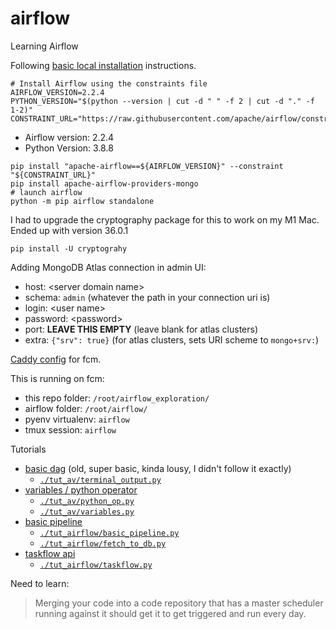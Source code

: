 # airflow
Learning Airflow

Following [basic local installation](https://airflow.apache.org/docs/apache-airflow/stable/start/local.html) instructions.

```shell
# Install Airflow using the constraints file
AIRFLOW_VERSION=2.2.4
PYTHON_VERSION="$(python --version | cut -d " " -f 2 | cut -d "." -f 1-2)"
CONSTRAINT_URL="https://raw.githubusercontent.com/apache/airflow/constraints-${AIRFLOW_VERSION}/constraints-${PYTHON_VERSION}.txt"
```
- Airflow version: 2.2.4
- Python Version: 3.8.8

```shell
pip install "apache-airflow==${AIRFLOW_VERSION}" --constraint "${CONSTRAINT_URL}"
pip install apache-airflow-providers-mongo
# launch airflow
python -m pip airflow standalone
```

I had to upgrade the cryptography package for this to work on my M1 Mac.  
Ended up with version 36.0.1
```shell
pip install -U cryptograhy
```

Adding MongoDB Atlas connection in admin UI:
- host: \<server domain name>
- schema: `admin`  (whatever the path in your connection uri is)
- login: \<user name>
- password: \<password>
- port: **LEAVE THIS EMPTY**  (leave blank for atlas clusters)
- extra: `{"srv": true}`  (for atlas clusters, sets URI scheme to `mongo+srv:`)

[Caddy config](./Caddyfile) for fcm.

This is running on fcm:
- this repo folder: `/root/airflow_exploration/`
- airflow folder: `/root/airflow/`
- pyenv virtualenv: `airflow`
- tmux session: `airflow`

Tutorials
- [basic dag](https://www.analyticsvidhya.com/blog/2020/11/getting-started-with-apache-airflow/) (old, super basic, kinda lousy, I didn't follow it exactly)
  - [`./tut_av/terminal_output.py`](./tut_av/terminal_output.py)
- [variables / python operator](https://www.analyticsvidhya.com/blog/2020/11/data-engineering-101-getting-started-with-python-operator-in-apache-airflow/)
  - [`./tut_av/python_op.py`](./tut_av/python_op.py)
  - [`./tut_av/variables.py`](./tut_av/variables.py)
- [basic pipeline](https://airflow.apache.org/docs/apache-airflow/stable/tutorial.html)
  - [`./tut_airflow/basic_pipeline.py`](./tut_airflow/basic_pipeline.py)
  - [`./tut_airflow/fetch_to_db.py`](./tut_airflow/fetch_to_db.py)
- [taskflow api](https://airflow.apache.org/docs/apache-airflow/stable/tutorial_taskflow_api.html)
  - [`./tut_airflow/taskflow.py`](./tut_airflow/taskflow.py)

Need to learn:
> Merging your code into a code repository that has a master scheduler running against it should get it to get triggered and run every day.
